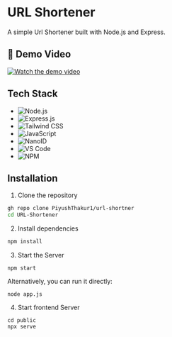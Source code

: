 # URL Shortener

A simple Url Shortener built with Node.js and Express.

## 🚀 Demo Video

[![Watch the demo video](https://i.vimeocdn.com/video/2038362845-34b03878868eb0d081196ab01df307b6fdd55629fed92732062135a55e841146-d_295x166?region=us)](https://vimeo.com/1102586584)


## Tech Stack

- ![Node.js](https://img.shields.io/badge/Node.js-339933?style=for-the-badge&logo=nodedotjs&logoColor=white)
- ![Express.js](https://img.shields.io/badge/Express.js-000000?style=for-the-badge&logo=express&logoColor=white)
- ![Tailwind CSS](https://img.shields.io/badge/Tailwind_CSS-06B6D4?style=for-the-badge&logo=tailwind-css&logoColor=white)
- ![JavaScript](https://img.shields.io/badge/JavaScript-F7DF1E?style=for-the-badge&logo=javascript&logoColor=black)
- ![NanoID](https://img.shields.io/badge/nanoid-FF1493?style=for-the-badge&logo=javascript&logoColor=white)
- ![VS Code](https://img.shields.io/badge/VS%20Code-007ACC?style=for-the-badge&logo=visual-studio-code&logoColor=white)
- ![NPM](https://img.shields.io/badge/NPM-CB3837?style=for-the-badge&logo=npm&logoColor=white)

## Installation

1. Clone the repository

```bash
gh repo clone PiyushThakur1/url-shortner
cd URL-Shortener
```

2. Install dependencies

```bash
npm install
```

3. Start the Server

```
npm start
```

Alternatively, you can run it directly:

```
node app.js
```

4. Start frontend Server

```
cd public
npx serve
```
